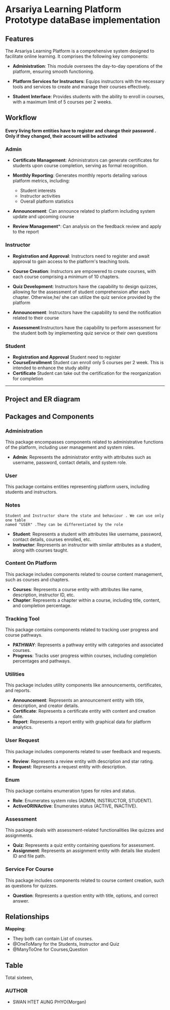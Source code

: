 # Arsariya Learning Platform Prototype dataBase implementation 

## Features

The Arsariya Learning Platform is a comprehensive system designed to facilitate online learning. It comprises the following key components:

- **Administration**: This module oversees the day-to-day operations of the platform, ensuring smooth functioning.

- **Platform Services for Instructors**: Equips instructors with the necessary tools and services to create and manage their courses effectively.

- **Student Interface**: Provides students with the ability to enroll in courses, with a maximum limit of 5 courses per 2 weeks.

## Workflow

#### Every living form entities have to register and change their password . Only if they changed, their account will be activated

### Admin

- **Certificate Management**: Administrators can generate certificates for students upon course completion, serving as formal recognition.

- **Monthly Reporting**: Generates monthly reports detailing various platform metrics, including:
    - Student interests
    - Instructor activities
    - Overall platform statistics
- **Announcement**: Can announce related to platform including system update and upcoming course
- **Review Management***: Can analysis on the feedback review and apply to the report

### Instructor

- **Registration and Approval**: Instructors need to register and await approval to gain access to the platform's teaching tools.

- **Course Creation**: Instructors are empowered to create courses, with each course comprising a minimum of 10 chapters.

- **Quiz Development**: Instructors have the capability to design quizzes, allowing for the assessment of student comprehension after each chapter.
    Otherwise,he/ she can utilize the quiz service provided by the platform 
- **Announcement**: Instructors have the capability to send the notification related to their course
- **Assessment**:Instructors have the capability to perform assessment for the student both by implementing quiz service or their own questions


### Student 

- **Registration and Approval** Student need to register
- **CourseEnrollment** Student can enroll only 5 courses per 2 week. This is intended to enhance the study ability 
- **Certificate** Student can take out the certification for the reorganization for completion

<hr> 

## Project and ER diagram

## Packages and Components

### Administration

This package encompasses components related to administrative functions of the platform, including user management and system roles.

- **Admin**: Represents the administrator entity with attributes such as username, password, contact details, and system role.


### User

This package contains entities representing platform users, including students and instructors.
### Notes
    Student and Instructor share the state and behaviour . We can use only one table
    named "USER" .They can be differentiated by the role

- **Student**: Represents a student with attributes like username, password, contact details, courses enrolled, etc.
- **Instructor**: Represents an instructor with similar attributes as a student, along with courses taught.

### Content On Platform

This package includes components related to course content management, such as courses and chapters.

- **Courses**: Represents a course entity with attributes like name, description, instructor ID, etc.
- **Chapter**: Represents a chapter within a course, including title, content, and completion percentage.

### Tracking Tool

This package contains components related to tracking user progress and course pathways.

- **PATHWAY**: Represents a pathway entity with categories and associated courses.
- **Progress**: Tracks user progress within courses, including completion percentages and pathways.

### Utilities

This package includes utility components like announcements, certificates, and reports.

- **Announcement**: Represents an announcement entity with title, description, and creator details.
- **Certificate**: Represents a certificate entity with content and creation date.
- **Report**: Represents a report entity with graphical data for platform analytics.

### User Request

This package includes components related to user feedback and requests.

- **Review**: Represents a review entity with description and star rating.
- **Request**: Represents a request entity with description.

### Enum

This package contains enumeration types for roles and status.

- **Role**: Enumerates system roles (ADMIN, INSTRUCTOR, STUDENT).
- **ActiveORINActive**: Enumerates status (ACTIVE, INACTIVE).

### Assessment

This package deals with assessment-related functionalities like quizzes and assignments.

- **Quiz**: Represents a quiz entity containing questions for assessment.
- **Assignment**: Represents an assignment entity with details like student ID and file path.

### Service For Course

This package includes components related to course content creation, such as questions for quizzes.

- **Question**: Represents a question entity with title, options, and correct answer.

## Relationships

**Mapping**:
- They both can contain List of courses.
- @OneToMany for the Students, Instructor and Quiz 
- @ManyToOne for Courses,Question 

## Table
 
Total sixteen, 
### AUTHOR

- SWAN HTET AUNG PHYO(Morgan)
